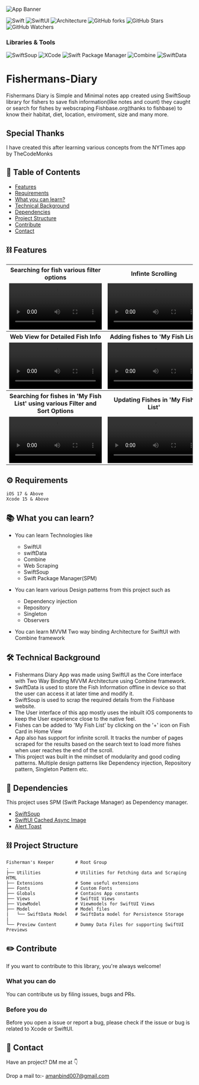 ![App Banner](https://github.com/amanbind007/Fishermans-Diary-iOS/blob/main/Screenshots/Screenshot%20Images/fishermans_diary_cover_rounded_new_small.png?raw=true)

![Swift](https://img.shields.io/badge/Language-Swift-FF5733)
![SwiftUI](https://img.shields.io/badge/Interface-SwfitUI-red)
![Architecture](https://img.shields.io/badge/Architecture-MVVM-green)
![GitHub forks](https://img.shields.io/github/forks/amanbind007/Fishermans-Diary-iOS?label=Fork&style=social)
![GitHub Stars](https://img.shields.io/github/stars/amanbind007/Fishermans-Diary-iOS?label=Stars&style=social)
![GitHub Watchers](https://img.shields.io/github/watchers/amanbind007/Fishermans-Diary-iOS?label=Watchers&style=social)

### Libraries & Tools
![SwiftSoup](https://img.shields.io/badge/SwiftSoup-DE3163)
![XCode](https://img.shields.io/badge/XCode-2874A6)
![Swift Package Manager](https://img.shields.io/badge/Swift%20Package%20Manager-D35400)
![Combine](https://img.shields.io/badge/Combine_Framework-28B463)
![SwiftData](https://img.shields.io/badge/SwiftData-7D3C98)

# Fishermans-Diary
Fishermans Diary is Simple and Minimal notes app created using SwiftSoup library for fishers to save fish information(like notes and count) they caught or search for fishes by webscraping Fishbase.org(thanks to fishbase) to know their habitat, diet, location, enviroment, size and many more.

## Special Thanks
I have created this after learning various concepts from the NYTimes app by TheCodeMonks

## 📝 Table of Contents  
- [Features](#features)
- [Requirements](#requirements)
- [What you can learn?](#whatyoucanlearn)
- [Technical Background](#techbackground)
- [Dependencies](#dependencies)
- [Project Structure](#projectstructure)
- [Contribute](#contribute)
- [Contact](#contact)

<a name="features"/>

## ⛓ Features
<table style="width:100%">
  <tr>
    <th>Searching for fish various filter options</th>
    <th>Infinte Scrolling</th> 
  </tr>
  <tr>
    <td><video src="https://github.com/amanbind007/Fishermans-Diary-iOS/blob/main/Screenshots/search%20fish%20with%20filter.gif?raw=true" width=250 /></td> 
    <td><video src="https://github.com/amanbind007/Fishermans-Diary-iOS/blob/main/Screenshots/infinite%20scrolling.gif?raw=true" width=250/></td> 
  </tr>
  <tr>
    <th>Web View for Detailed Fish Info</th>
    <th>Adding fishes to 'My Fish List'</th> 
  </tr>
  <tr>
    <td><video src="https://github.com/amanbind007/Fishermans-Diary-iOS/blob/main/Screenshots/fish%20web%20view%20info.gif?raw=true" width=250/></td>
    <td><video src="https://github.com/amanbind007/Fishermans-Diary-iOS/blob/main/Screenshots/Add%20Fish%20to%20My%20Fish%20List.gif?raw=true" width=250/></td>
  </tr>
    <tr>
    <th>Searching for fishes in 'My Fish List' using various Filter and Sort Options</th>
    <th>Updating Fishes in 'My Fish List'</th> 
  </tr>
  <tr>
    <td><video src="https://github.com/amanbind007/Fishermans-Diary-iOS/blob/main/Screenshots/search%20sort%20and%20filter%20My%20fish%20list.gif?raw=true" width=250 /></td>
    <td><video src="https://github.com/amanbind007/Fishermans-Diary-iOS/blob/main/Screenshots/My%20fish%20list%20Update.gif?raw=true" width=250 /></td>
  </tr>
</table>

<a name="requirements"/>

## ⚙️ Requirements
```
iOS 17 & Above
Xcode 15 & Above
```
<a name="whatyoucanlearn"/>

## 📚 What you can learn?
- You can learn Technologies like
  - SwiftUI
  - swiftData
  - Combine
  - Web Scraping
  - SwiftSoup
  - Swift Package Manager(SPM)

- You can learn various Design patterns from this project such as
  - Dependency injection
  - Repository 
  - Singleton
  - Observers

- You can learn MVVM Two way binding Architecture for SwiftUI with Combine framework

<a name="techbackground"/>

## 🛠 Technical Background
- Fishermans Diary App was made using SwiftUI as the Core interface with Two Way Binding MVVM Architecture using Combine framework. 
- SwiftData is used to store the Fish Information offline in device so that the user can access it at later time and modify it.
- SwiftSoup is used to scrap the required details from the Fishbase website.
- The User interface of this app mostly uses the inbuilt iOS components to keep the User experience close to the native feel.
- Fishes can be added to 'My Fish List' by clicking on the '+' icon on Fish Card in Home View
- App also has support for infinite scroll. It tracks the number of pages scraped for the results based on the search text to load more fishes when user reaches the end of the scroll.
- This project was built in the mindset of modularity and good coding patterns. Multiple design patterns like Dependency injection, Repository pattern, Singleton Pattern etc.

<a name="dependencies"/>

## 🔗 Dependencies

This project uses SPM (Swift Package Manager) as Dependency manager.

 - [SwiftSoup](https://github.com/scinfu/SwiftSoup)
 - [SwiftUI Cached Async Image](https://github.com/lorenzofiamingo/swiftui-cached-async-image)
 - [Alert Toast](https://github.com/elai950/AlertToast)

<a name="projectstructure"/>

## ⛓ Project Structure

    Fisherman's Keeper        # Root Group
    .
    ├── Utilities             # Utilities for Fetching data and Scraping HTML
    ├── Extensions            # Some useful extensions 
    ├── Fonts                 # Custom Fonts
    ├── Globals               # Contains App constants
    ├── Views                 # SwiftUI Views
    ├── ViewModel             # Viewmodels for SwiftUI Views
    ├── Model                 # Model files
    |   └── SwiftData Model   # SwiftData model for Persistence Storage
    |
    └── Preview Content       # Dummy Data Files for supporting SwiftUI Previews

<a name="contribute"/>

## ✏️ Contribute

If you want to contribute to this library, you're always welcome!

### What you can do
You can contribute us by filing issues, bugs and PRs.

### Before you do
Before you open a issue or report a bug, please check if the issue or bug is related to Xcode or SwiftUI.

<a name="contact"/>

## 📱 Contact

Have an project? DM me at 👇

Drop a mail to:- amanbind007@gmail.com
